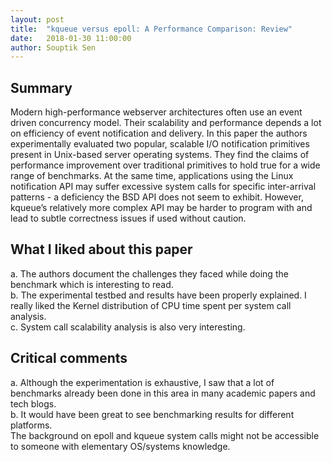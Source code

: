 ```yaml
---
layout: post
title:  "kqueue versus epoll: A Performance Comparison: Review"
date:   2018-01-30 11:00:00
author: Souptik Sen
---
```


## Summary
<p>
Modern high-performance webserver architectures often use an event driven concurrency model. Their scalability and performance depends a lot on efficiency of event notification and delivery. In this paper the authors experimentally evaluated two popular, scalable I/O notification primitives present in Unix-based server operating systems. They find the claims of performance improvement over traditional primitives to hold true for a wide range of benchmarks. At the same time, applications using the Linux notification API may suffer excessive system calls for specific inter-arrival patterns - a deficiency the BSD API does not seem to exhibit. However, kqueue’s relatively more complex API may be harder to program with and lead to subtle correctness issues if used without caution.</p>


## What I liked about this paper
<p>
a. The authors document the challenges they faced while doing the benchmark which is interesting to read.<br>
b. The experimental testbed and results have been properly explained. I really liked the Kernel distribution of CPU time spent per system call analysis.<br>
c. System call scalability analysis is also very interesting.
</p>

## Critical comments
<p>
a. Although the experimentation is exhaustive, I saw that a lot of benchmarks already been done in this area in many academic papers and tech blogs.<br>
b. It would have been great to see benchmarking results for different platforms.<br>
The background on epoll and kqueue system calls might not be accessible to someone with elementary OS/systems knowledge.
</p>


